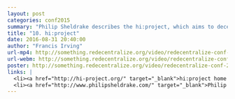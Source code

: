 ```yaml
---
layout: post
categories: conf2015
summary: "Philip Sheldrake describes the hi:project, which aims to decentralize the creation of user interfaces so they fit better to humans. Includes insights from marketing Firefox."
title: "10. hi:project"
date: 2016-08-31 20:40:00
author: "Francis Irving"
url-mp4: http://something.redecentralize.org/video/redecentralize-conf-2015-10-hiproject.mp4
url-webm: http://something.redecentralize.org/video/redecentralize-conf-2015-10-hiproject.webm
poster: http://something.redecentralize.org/video/redecentralize-conf-2015-10-hiproject.jpg
links: |
  <li><a href="http://hi-project.org/" target="_blank">hi:project home page</a></li>
  <li><a href="http://www.philipsheldrake.com/" target="_blank">Philip Sheldrake's home page</a></li>
---
```


